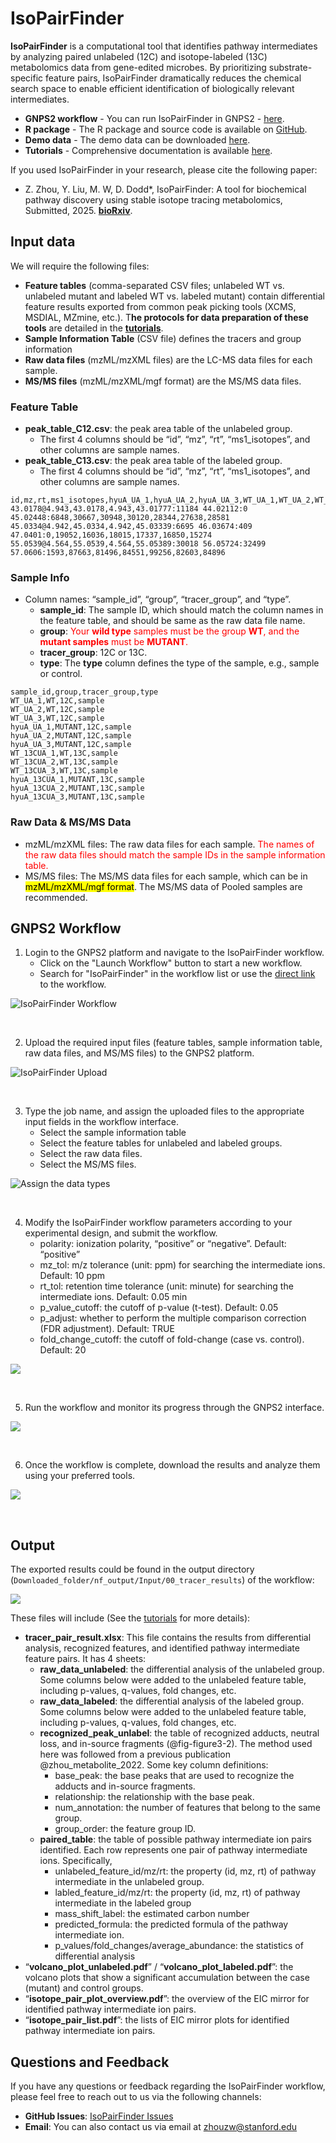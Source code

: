 # IsoPairFinder
**IsoPairFinder** is a computational tool that identifies pathway intermediates by analyzing paired unlabeled (12C) and isotope-labeled (13C) metabolomics data from gene-edited microbes. By prioritizing substrate-specific feature pairs, IsoPairFinder dramatically reduces the chemical search space to enable efficient identification of biologically relevant intermediates.

- **GNPS2 workflow** - You can run IsoPairFinder in GNPS2 - [here](https://gnps2.org/workflowinput?workflowname=isopairfinder_nextflow_workflow).
- **R package** - The R package and source code is available on [GitHub](https://github.com/DoddLab/IsoPairFinder).
- **Demo data** - The demo data can be downloaded [here](https://github.com/DoddLab/IsoPairFinder_demo_data).
- **Tutorials** - Comprehensive documentation is available [here](https://doddlab.github.io/IsoPairFinder/).

If you used IsoPairFinder in your research, please cite the following paper:
- Z. Zhou, Y. Liu, M. W, D. Dodd*, IsoPairFinder: A tool for biochemical pathway discovery using stable isotope tracing metabolomics, Submitted, 2025. [**bioRxiv**]().

## Input data
We will require the following files:

- **Feature tables** (comma-separated CSV files; unlabeled WT vs. unlabeled mutant and labeled WT vs. labeled mutant) contain differential feature results exported from common peak picking tools (XCMS, MSDIAL, MZmine, etc.). T**he protocols for data preparation of these tools** are detailed in the [**tutorials**](https://doddlab.github.io/IsoPairFinder_Tutorials/data_preparation.html).
- **Sample Information Table** (CSV file) defines the tracers and group information
- **Raw data files** (mzML/mzXML files) are the LC-MS data files for each sample.
- **MS/MS files** (mzML/mzXML/mgf format) are the MS/MS data files.

### Feature Table
- **peak_table_C12.csv**: the peak area table of the unlabeled group. 
    - The first 4 columns should be “id”, “mz”, “rt”, “ms1_isotopes”, and other columns are sample names.
- **peak_table_C13.csv**: the peak area table of the labeled group. 
    - The first 4 columns should be “id”, “mz”, “rt”, “ms1_isotopes”, and other columns are sample names.

```
id,mz,rt,ms1_isotopes,hyuA_UA_1,hyuA_UA_2,hyuA_UA_3,WT_UA_1,WT_UA_2,WT_UA_3
43.0178@4.943,43.0178,4.943,43.01777:11184 44.02112:0 45.02448:6848,30667,30948,30120,28344,27638,28581
45.0334@4.942,45.0334,4.942,45.03339:6695 46.03674:409 47.0401:0,19052,16036,18015,17337,16850,15274
55.0539@4.564,55.0539,4.564,55.05389:30018 56.05724:32499 57.0606:1593,87663,81496,84551,99256,82603,84896
```




### Sample Info 

- Column names: “sample_id”, “group”, “tracer_group”, and “type”.
    - **sample_id**: The sample ID, which should match the column names in the feature table, and should be same as the raw data file name.
    - **group**: <font color="red"> Your **wild type** samples must be the group **WT**, and the **mutant samples** must be **MUTANT**.</font>
    - **tracer_group**: 12C or 13C.
    - **type**: The **type** column defines the type of the sample, e.g., sample or control.

```
sample_id,group,tracer_group,type
WT_UA_1,WT,12C,sample
WT_UA_2,WT,12C,sample
WT_UA_3,WT,12C,sample
hyuA_UA_1,MUTANT,12C,sample
hyuA_UA_2,MUTANT,12C,sample
hyuA_UA_3,MUTANT,12C,sample
WT_13CUA_1,WT,13C,sample
WT_13CUA_2,WT,13C,sample
WT_13CUA_3,WT,13C,sample
hyuA_13CUA_1,MUTANT,13C,sample
hyuA_13CUA_2,MUTANT,13C,sample
hyuA_13CUA_3,MUTANT,13C,sample
```


### Raw Data & MS/MS Data
- mzML/mzXML files: The raw data files for each sample. <font color="red">The names of the raw data files should match the sample IDs in the sample information table.</font>
- MS/MS files: The MS/MS data files for each sample, which can be in <mark>mzML/mzXML/mgf format</mark>. The MS/MS data of Pooled samples are recommended.

## GNPS2 Workflow
1. Login to the GNPS2 platform and navigate to the IsoPairFinder workflow. 
    - Click on the "Launch Workflow" button to start a new workflow.
    - Search for "IsoPairFinder" in the workflow list or use the [direct link]() to the workflow.

![IsoPairFinder Workflow](https://raw.githubusercontent.com/JustinZZW/blogImg/main/GNPS2_workflow1.png)


<br>

2. Upload the required input files (feature tables, sample information table, raw data files, and MS/MS files) to the GNPS2 platform.

![IsoPairFinder Upload](https://raw.githubusercontent.com/JustinZZW/blogImg/main/GNPS2_workflow2.png)

<br>

3. Type the job name, and assign the uploaded files to the appropriate input fields in the workflow interface.
    - Select the sample information table 
    - Select the feature tables for unlabeled and labeled groups.
    - Select the raw data files.
    - Select the MS/MS files.

![Assign the data types](https://raw.githubusercontent.com/JustinZZW/blogImg/main/GNPS2_workflow3.png)

<br>

4. Modify the IsoPairFinder workflow parameters according to your experimental design, and submit the workflow.
    - polarity: ionization polarity, “positive” or “negative”. Default: “positive”
    - mz_tol: m/z tolerance (unit: ppm) for searching the intermediate ions. Default: 10 ppm
    - rt_tol: retention time tolerance (unit: minute) for searching the intermediate ions. Default: 0.05 min
    - p_value_cutoff: the cutoff of p-value (t-test). Default: 0.05
    - p_adjust: whether to perform the multiple comparison correction (FDR adjustment). Default: TRUE
    - fold_change_cutoff: the cutoff of fold-change (case vs. control). Default: 20


![](https://raw.githubusercontent.com/JustinZZW/blogImg/main/202508111725650.png)

<br>

5. Run the workflow and monitor its progress through the GNPS2 interface.

![](https://raw.githubusercontent.com/JustinZZW/blogImg/main/GNPS2_workflow5.png)

<br>

6. Once the workflow is complete, download the results and analyze them using your preferred tools.

![](https://raw.githubusercontent.com/JustinZZW/blogImg/main/GNPS2_workflow6_2.png)

<br>

## Output
The exported results could be found in the output directory (`Downloaded_folder/nf_output/Input/00_tracer_results`) of the workflow:

![](https://raw.githubusercontent.com/JustinZZW/blogImg/main/GNPS2_workflow7.png)

These files will include (See the [tutorials](https://doddlab.github.io/IsoPairFinder_Tutorials/isoPairFinder_running.html) for more details):

- **tracer_pair_result.xlsx**: This file contains the results from differential analysis, recognized features, and identified pathway intermediate feature pairs. It has 4 sheets:
    - **raw_data_unlabeled**: the differential analysis of the unlabeled group. Some columns below were added to the unlabeled feature table, including p-values, q-values, fold changes, etc.
    - **raw_data_labeled**: the differential analysis of the labeled group. Some columns below were added to the unlabeled feature table, including p-values, q-values, fold changes, etc.
    - **recognized_peak_unlabel**: the table of recognized adducts, neutral loss, and in-source fragments (@fig-figure3-2). The method used here was followed from a previous publication @zhou_metabolite_2022. Some key column definitions:
        - base_peak: the base peaks that are used to recognize the adducts and in-source fragments.
        - relationship: the relationship with the base peak.
        - num_annotation: the number of features that belong to the same group.
        - group_order: the feature group ID.
    - **paired_table**: the table of possible pathway intermediate ion pairs identified. Each row represents one pair of pathway intermediate ions. Specifically,
        - unlabeled_feature_id/mz/rt: the property (id, mz, rt) of pathway intermediate in the unlabeled group.
        - labled_feature_id/mz/rt: the property (id, mz, rt) of pathway intermediate in the labeled group
        - mass_shift_label: the estimated carbon number
        - predicted_formula: the predicted formula of the pathway intermediate ion.
        - p_values/fold_changes/average_abundance: the statistics of differential analysis
- “**volcano_plot_unlabeled.pdf**” / “**volcano_plot_labeled.pdf**”: the volcano plots that show a significant accumulation between the case (mutant) and control groups. 
- “**isotope_pair_plot_overview.pdf**”: the overview of the EIC mirror for identified pathway intermediate ion pairs.
- “**isotope_pair_list.pdf**”: the lists of EIC mirror plots for identified pathway intermediate ion pairs. 

## Questions and Feedback
If you have any questions or feedback regarding the IsoPairFinder workflow, please feel free to reach out to us via the following channels:

- **GitHub Issues**: [IsoPairFinder Issues](https://github.com/DODD-LAB/IsoPairFinder/issues)
- **Email**: You can also contact us via email at [zhouzw@stanford.edu](mailto:zhouzw@stanford.edu)

